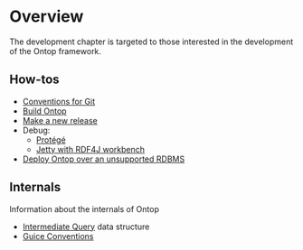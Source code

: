 # Overview

The development chapter is targeted to those interested in the development of the Ontop framework.

## How-tos

* [Conventions for Git](/dev/git)
* [Build Ontop](/dev/build)
* [Make a new release](/dev/new-release)
* Debug:
  * [Protégé](/dev/debug-protege)
  * [Jetty with RDF4J workbench](/dev/debug-jetty)
* [Deploy Ontop over an unsupported RDBMS](/dev/write-adapter)

## Internals
Information about the internals of Ontop

* [Intermediate Query](/dev/internals/iq) data structure
* [Guice Conventions](/dev/internals/guice)




